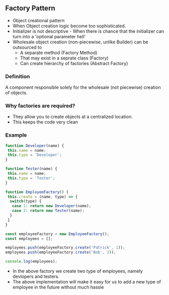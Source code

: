 ## Factory Pattern

* Object creational pattern
* When Object creation logic become too sophisticated.
* Initializer is not descriptive - When there is chance that the initializer can turn into a 'optional parameter hell'
* Wholesale object creation (non-piecewise, unlike Builder) can be outsourced to
  * A separate method (Factory Method)
  * That may exist in a seprate class (Factory)
  * Can create hierarchy of factories (Abstract Factory)
  
### Definition
A component responsible solely for the wholesale (not piecewise) creation of objects.

### Why factories are required?
* They allow you to create objects at a centralized location.
* This keeps the code very clean

### Example

```js
function Developer(name) {
 this.name = name;
 this.type = 'Developer';
}

function Tester(name) {
 this.name = name;
 this.type = 'Tester';
}

function EmployeeFactory() {
 this.create = (name, type) => {
  switch(type) {
   case 1: return new Developer(name);
   case 2: return new Tester(name);
  }
 }
}

const employeeFactory = new EmployeeFactory();
const employees = [];

employees.push(employeeFactory.create('Patrick', 1));
employees.push(employeeFactory.create('Bob', 2));

console.log(employees);
```
* In the above factory we create two type of employees, namely devlopers and testers.
* The above implementation will make it easy for us to add a new type of employee in the future without much hassle
